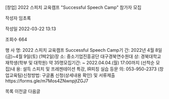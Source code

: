 [창업] 2022 스피치 교육캠프 "Successful Speech Camp" 참가자 모집



작성자
임초록


작성일
2022-03-22 13:13


조회수
664




﻿행 사 명: 2022 스피치 교육캠프 Successful Speech Camp기 간: 2022년 4월 8일(금)~4월 9일(토) (1박2일)장 소: 중소기업진흥공단 대구경북연수원대 상: 경북대학교 재학생(학부 및 대학원) 약 35명모집기간: ~ 2022.04.04.(월) 17:00까지 (선착순 모집)내 용: 설득 스피치 및 프레젠테이션 특강, IR피칭 실습 등문 의: 053-950-2373 (창업교육팀)신청방법: 구글폼 신청(상세내용 확인) 및 서류제출https://forms.gle/m7Mos4ZNwnpjtZGJ7





목록
이전글
다음글




